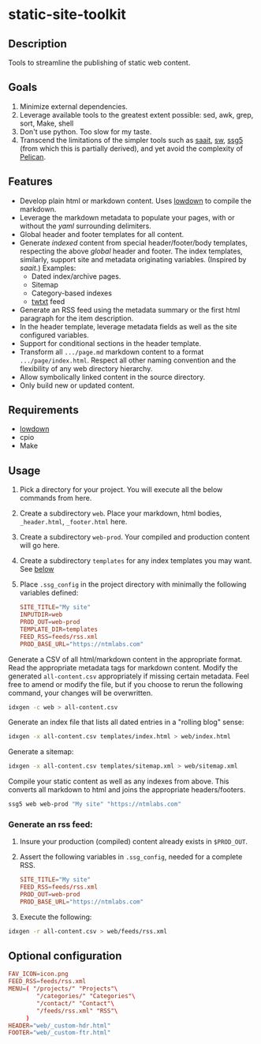 # static-site-toolkit

## Description 

Tools to streamline the publishing of static web content.

## Goals

1. Minimize external dependencies. 
1. Leverage available tools to the greatest extent possible: sed, awk, grep, sort, Make, shell
1. Don't use python. Too slow for my taste.
1. Transcend the limitations of the simpler tools such as [saait](https://git.codemadness.org/saait), [sw](https://github.com/jroimartin/sw), [ssg5](https://www.romanzolotarev.com/ssg.html) (from which this is partially derived), and yet avoid the complexity of [Pelican](https://github.com/getpelican).

## Features

- Develop plain html or markdown content. Uses [lowdown](https://kristaps.bsd.lv/lowdown/) to compile the markdown.
- Leverage the markdown metadata to populate your pages, with or without the *yaml* surrounding delimiters.
- Global header and footer templates for all content.
- Generate *indexed* content from special header/footer/body templates, respecting the above *global* header and footer. The index templates, similarly, support site and metadata originating variables. (Inspired by *saait*.) Examples:
	- Dated index/archive pages.
	- Sitemap
	- Category-based indexes
	- [twtxt](https://twtxt.readthedocs.io/) feed
- Generate an RSS feed using the metadata summary or the first html paragraph for the item description.
- In the header template, leverage metadata fields as well as the site configured variables. 
- Support for conditional sections in the header template.
- Transform all `.../page.md` markdown content to a format `.../page/index.html`. Respect all other naming convention and the flexibility of any web directory hierarchy.
- Allow symbolically linked content in the source directory. 
- Only build new or updated content.

## Requirements

- [lowdown](https://kristaps.bsd.lv/lowdown/)
- cpio
- Make

## Usage

1. Pick a directory for your project. You will execute all the below commands from here.
1. Create a subdirectory `web`.  Place your markdown, html bodies, `_header.html`, `_footer.html` here.
1. Create a subdirectory `web-prod`. Your compiled and production content will go here.
1. Create a subdirectory `templates` for any index templates you may want. See [below](#index-template)
1. Place `.ssg_config` in the project directory with minimally the following variables defined:

    ```conf
    SITE_TITLE="My site"
    INPUTDIR=web
    PROD_OUT=web-prod
    TEMPLATE_DIR=templates
    FEED_RSS=feeds/rss.xml
    PROD_BASE_URL="https://ntmlabs.com"
    ```

Generate a CSV of all html/markdown content in the appropriate format.  Read the appropriate metadata tags for markdown content.  Modify the generated `all-content.csv` appropriately if missing certain metadata. Feel free to amend or modify the file, but if you choose to rerun the following command, your changes will be overwritten.

```sh
idxgen -c web > all-content.csv
```

<a title="index-template" />
Generate an index file that lists all dated entries in a "rolling blog" sense:

```sh
idxgen -x all-content.csv templates/index.html > web/index.html
```

Generate a sitemap:

```sh
idxgen -x all-content.csv templates/sitemap.xml > web/sitemap.xml
```

Compile your static content as well as any indexes from above. This converts all markdown to html and joins the appropriate headers/footers.

```sh
ssg5 web web-prod "My site" "https://ntmlabs.com"
```

### Generate an rss feed:

1. Insure your production (compiled) content already exists in `$PROD_OUT`.
1. Assert the following variables in `.ssg_config`, needed for a complete RSS.

    ```conf
    SITE_TITLE="My site"
    FEED_RSS=feeds/rss.xml
    PROD_OUT=web-prod
    PROD_BASE_URL="https://ntmlabs.com"
    ```
1. Execute the following:

```sh
idxgen -r all-content.csv > web/feeds/rss.xml
```

## Optional configuration

```conf
FAV_ICON=icon.png
FEED_RSS=feeds/rss.xml
MENU=( "/projects/" "Projects"\
        "/categories/" "Categories"\
        "/contact/" "Contact"\
        "/feeds/rss.xml" "RSS"\
     )
HEADER="web/_custom-hdr.html"
FOOTER="web/_custom-ftr.html"
```
